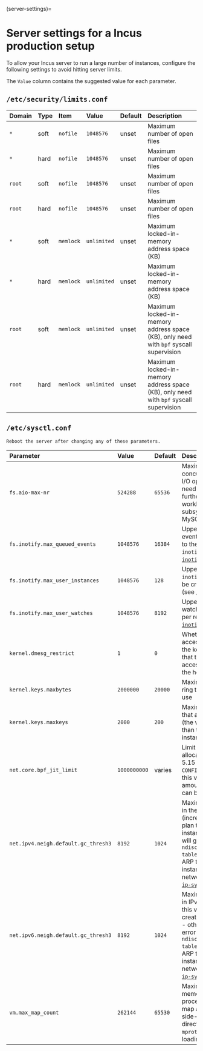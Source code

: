 (server-settings)=
# Server settings for a Incus production setup

To allow your Incus server to run a large number of instances, configure the following settings to avoid hitting server limits.

The `Value` column contains the suggested value for each parameter.

## `/etc/security/limits.conf`

Domain  | Type  | Item      | Value       | Default   | Description
:-----  | :---  | :----     | :---------- | :-------- | :----------
`*`     | soft  | `nofile`  | `1048576`   | unset     | Maximum number of open files
`*`     | hard  | `nofile`  | `1048576`   | unset     | Maximum number of open files
`root`  | soft  | `nofile`  | `1048576`   | unset     | Maximum number of open files
`root`  | hard  | `nofile`  | `1048576`   | unset     | Maximum number of open files
`*`     | soft  | `memlock` | `unlimited` | unset     | Maximum locked-in-memory address space (KB)
`*`     | hard  | `memlock` | `unlimited` | unset     | Maximum locked-in-memory address space (KB)
`root`  | soft  | `memlock` | `unlimited` | unset     | Maximum locked-in-memory address space (KB), only need with `bpf` syscall supervision
`root`  | hard  | `memlock` | `unlimited` | unset     | Maximum locked-in-memory address space (KB), only need with `bpf` syscall supervision

## `/etc/sysctl.conf`

```{note}
Reboot the server after changing any of these parameters.
```

Parameter                           | Value      | Default   | Description
:-----                              | :---       | :---      | :---
`fs.aio-max-nr`                     | `524288`   | `65536`   | Maximum number of concurrent asynchronous I/O operations (you might need to increase this limit further if you have a lot of workloads that use the AIO subsystem, for example, MySQL)
`fs.inotify.max_queued_events`      | `1048576`  | `16384`   | Upper limit on the number of events that can be queued to the corresponding `inotify` instance (see [`inotify`](https://man7.org/linux/man-pages/man7/inotify.7.html))
`fs.inotify.max_user_instances`     | `1048576`  | `128`     | Upper limit on the number of `inotify` instances that can be created per real user ID (see [`inotify`](https://man7.org/linux/man-pages/man7/inotify.7.html))
`fs.inotify.max_user_watches`       | `1048576`  | `8192`    | Upper limit on the number of watches that can be created per real user ID (see [`inotify`](https://man7.org/linux/man-pages/man7/inotify.7.html))
`kernel.dmesg_restrict`             | `1`        | `0`       | Whether to deny container access to the messages in the kernel ring buffer (note that this will also deny access to non-root users on the host system)
`kernel.keys.maxbytes`              | `2000000`  | `20000`   | Maximum size of the key ring that non-root users can use
`kernel.keys.maxkeys`               | `2000`     | `200`     | Maximum number of keys that a non-root user can use (the value should be higher than the number of instances)
`net.core.bpf_jit_limit`            | `1000000000` | varies  | Limit on the size of eBPF JIT allocations (on kernels < 5.15 that are compiled with `CONFIG_BPF_JIT_ALWAYS_ON=y`, this value might limit the amount of instances that can be created)
`net.ipv4.neigh.default.gc_thresh3` | `8192`     | `1024`    | Maximum number of entries in the IPv4 ARP table (increase this value if you plan to create over 1024 instances - otherwise, you will get the error `neighbour: ndisc_cache: neighbor table overflow!` when the ARP table gets full and the instances cannot get a network configuration; see [`ip-sysctl`](https://www.kernel.org/doc/Documentation/networking/ip-sysctl.txt))
`net.ipv6.neigh.default.gc_thresh3` | `8192`     | `1024`    | Maximum number of entries in IPv6 ARP table (increase this value if you plan to create over 1024 instances - otherwise, you will get the error `neighbour: ndisc_cache: neighbor table overflow!` when the ARP table gets full and the instances cannot get a network configuration; see [`ip-sysctl`](https://www.kernel.org/doc/Documentation/networking/ip-sysctl.txt))
`vm.max_map_count`                  | `262144`   | `65530`   | Maximum number of memory map areas a process may have (memory map areas are used as a side-effect of calling `malloc`, directly by `mmap` and `mprotect`, and also when loading shared libraries)
